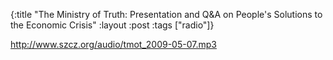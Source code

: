 {:title "The Ministry of Truth: Presentation and Q&A on People's Solutions to the Economic Crisis"
:layout :post
:tags  ["radio"]}

<http://www.szcz.org/audio/tmot_2009-05-07.mp3>

